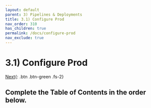 ```yaml
---
layout: default
parent: 3) Pipelines & Deployments
title: 3.1) Configure Prod
nav_order: 310
has_children: true
permalink: /docs/configure-prod
nav_exclude: true
---
```


# 3.1) Configure Prod

[Next](/lab-aemc-utah/docs/configure-prod-environments){: .btn .btn-green .fs-2}

## Complete the Table of Contents in the order below.
